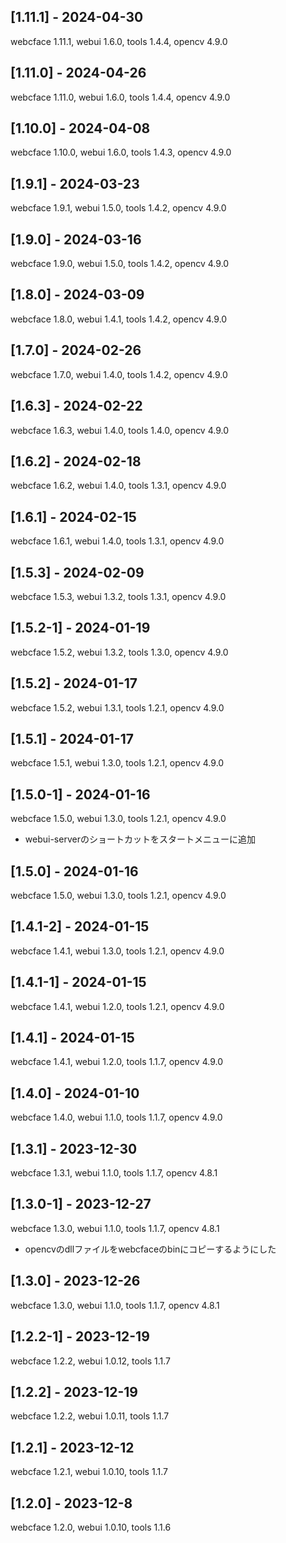 ## [1.11.1] - 2024-04-30
webcface 1.11.1, webui 1.6.0, tools 1.4.4, opencv 4.9.0

## [1.11.0] - 2024-04-26
webcface 1.11.0, webui 1.6.0, tools 1.4.4, opencv 4.9.0

## [1.10.0] - 2024-04-08
webcface 1.10.0, webui 1.6.0, tools 1.4.3, opencv 4.9.0

## [1.9.1] - 2024-03-23
webcface 1.9.1, webui 1.5.0, tools 1.4.2, opencv 4.9.0

## [1.9.0] - 2024-03-16
webcface 1.9.0, webui 1.5.0, tools 1.4.2, opencv 4.9.0

## [1.8.0] - 2024-03-09
webcface 1.8.0, webui 1.4.1, tools 1.4.2, opencv 4.9.0

## [1.7.0] - 2024-02-26
webcface 1.7.0, webui 1.4.0, tools 1.4.2, opencv 4.9.0

## [1.6.3] - 2024-02-22
webcface 1.6.3, webui 1.4.0, tools 1.4.0, opencv 4.9.0

## [1.6.2] - 2024-02-18
webcface 1.6.2, webui 1.4.0, tools 1.3.1, opencv 4.9.0

## [1.6.1] - 2024-02-15
webcface 1.6.1, webui 1.4.0, tools 1.3.1, opencv 4.9.0

## [1.5.3] - 2024-02-09
webcface 1.5.3, webui 1.3.2, tools 1.3.1, opencv 4.9.0

## [1.5.2-1] - 2024-01-19
webcface 1.5.2, webui 1.3.2, tools 1.3.0, opencv 4.9.0

## [1.5.2] - 2024-01-17
webcface 1.5.2, webui 1.3.1, tools 1.2.1, opencv 4.9.0

## [1.5.1] - 2024-01-17
webcface 1.5.1, webui 1.3.0, tools 1.2.1, opencv 4.9.0

## [1.5.0-1] - 2024-01-16
webcface 1.5.0, webui 1.3.0, tools 1.2.1, opencv 4.9.0
* webui-serverのショートカットをスタートメニューに追加

## [1.5.0] - 2024-01-16
webcface 1.5.0, webui 1.3.0, tools 1.2.1, opencv 4.9.0

## [1.4.1-2] - 2024-01-15
webcface 1.4.1, webui 1.3.0, tools 1.2.1, opencv 4.9.0

## [1.4.1-1] - 2024-01-15
webcface 1.4.1, webui 1.2.0, tools 1.2.1, opencv 4.9.0

## [1.4.1] - 2024-01-15
webcface 1.4.1, webui 1.2.0, tools 1.1.7, opencv 4.9.0

## [1.4.0] - 2024-01-10
webcface 1.4.0, webui 1.1.0, tools 1.1.7, opencv 4.9.0

## [1.3.1] - 2023-12-30
webcface 1.3.1, webui 1.1.0, tools 1.1.7, opencv 4.8.1

## [1.3.0-1] - 2023-12-27
webcface 1.3.0, webui 1.1.0, tools 1.1.7, opencv 4.8.1
* opencvのdllファイルをwebcfaceのbinにコピーするようにした

## [1.3.0] - 2023-12-26
webcface 1.3.0, webui 1.1.0, tools 1.1.7, opencv 4.8.1

## [1.2.2-1] - 2023-12-19
webcface 1.2.2, webui 1.0.12, tools 1.1.7

## [1.2.2] - 2023-12-19
webcface 1.2.2, webui 1.0.11, tools 1.1.7

## [1.2.1] - 2023-12-12
webcface 1.2.1, webui 1.0.10, tools 1.1.7

## [1.2.0] - 2023-12-8
webcface 1.2.0, webui 1.0.10, tools 1.1.6


